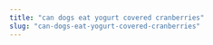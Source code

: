 ```yaml
---
title: "can dogs eat yogurt covered cranberries"
slug: "can-dogs-eat-yogurt-covered-cranberries"
---
```


